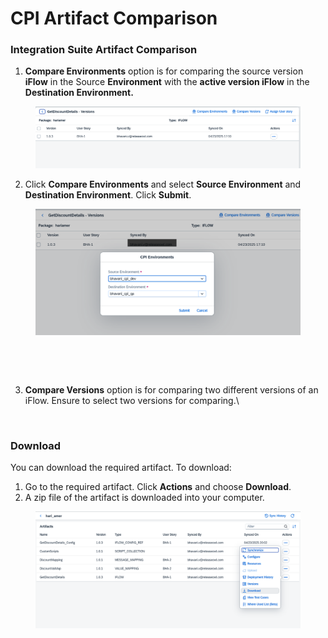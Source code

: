 # CPI Artifact Comparison

### **Integration Suite Artifact Comparison**

1. &#x20;**Compare Environments** option is for comparing the source version **iFlow** in the Source **Environment** with the **active version iFlow** in the **Destination Environment.**

<figure><img src="../../../.gitbook/assets/image (1065).png" alt=""><figcaption></figcaption></figure>

2. Click **Compare Environments** and select **Source Environment** and **Destination Environment**. Click **Submit**.

<figure><img src="../../../.gitbook/assets/image (1066).png" alt=""><figcaption></figcaption></figure>

<figure><img src="https://www.docs.releaseowl.com/assets/img/cpi-artifact-comparison-5.jpg" alt=""><figcaption></figcaption></figure>

<figure><img src="https://www.docs.releaseowl.com/assets/img/cpi-artifact-comparison-4.jpg" alt=""><figcaption></figcaption></figure>

3. **Compare Versions** option is for comparing two different versions of an iFlow. Ensure to select two versions for comparing.\


<figure><img src="https://www.docs.releaseowl.com/assets/img/cpi-artifact-comparison-6.jpg" alt=""><figcaption></figcaption></figure>

### **Download**

You can download the required artifact. To download:

1. Go to the required artifact. Click **Actions** and choose **Download**.
2. A zip file of the artifact is downloaded into your computer.

<figure><img src="../../../.gitbook/assets/image (1067).png" alt=""><figcaption></figcaption></figure>
